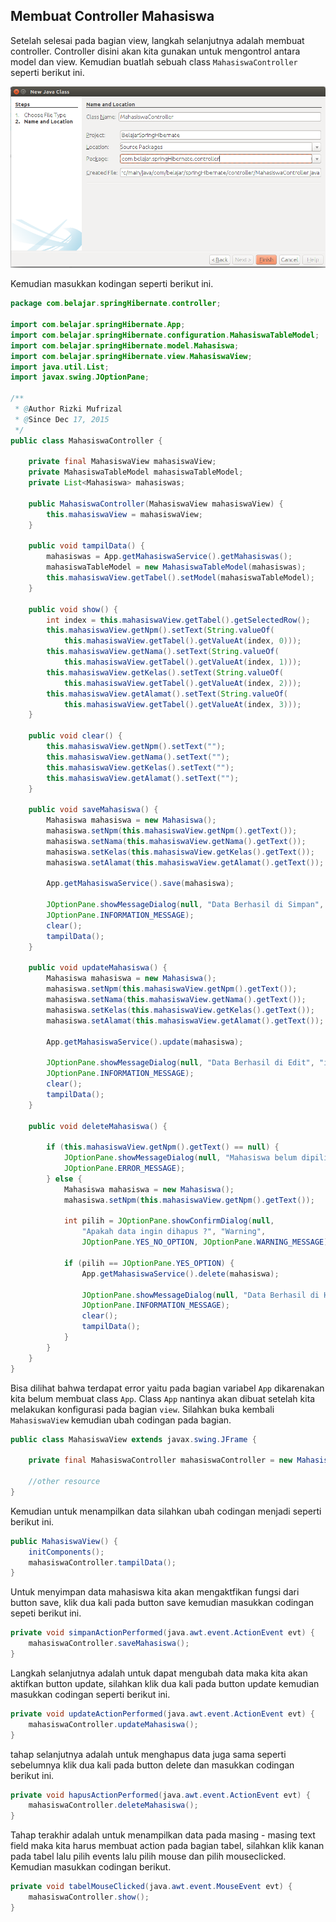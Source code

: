 ## Membuat Controller Mahasiswa

Setelah selesai pada bagian view, langkah selanjutnya adalah membuat controller. Controller disini akan kita gunakan untuk mengontrol antara model dan view. Kemudian buatlah sebuah class `MahasiswaController` seperti berikut ini.

![](../gambar/screenshot25.png)

Kemudian masukkan kodingan seperti berikut ini.

```java
package com.belajar.springHibernate.controller;

import com.belajar.springHibernate.App;
import com.belajar.springHibernate.configuration.MahasiswaTableModel;
import com.belajar.springHibernate.model.Mahasiswa;
import com.belajar.springHibernate.view.MahasiswaView;
import java.util.List;
import javax.swing.JOptionPane;

/**
 * @Author Rizki Mufrizal
 * @Since Dec 17, 2015
 */
public class MahasiswaController {
    
    private final MahasiswaView mahasiswaView;
    private MahasiswaTableModel mahasiswaTableModel;
    private List<Mahasiswa> mahasiswas;

    public MahasiswaController(MahasiswaView mahasiswaView) {
        this.mahasiswaView = mahasiswaView;
    }

    public void tampilData() {
        mahasiswas = App.getMahasiswaService().getMahasiswas();
        mahasiswaTableModel = new MahasiswaTableModel(mahasiswas);
        this.mahasiswaView.getTabel().setModel(mahasiswaTableModel);
    }

    public void show() {
        int index = this.mahasiswaView.getTabel().getSelectedRow();
        this.mahasiswaView.getNpm().setText(String.valueOf(
            this.mahasiswaView.getTabel().getValueAt(index, 0)));
        this.mahasiswaView.getNama().setText(String.valueOf(
            this.mahasiswaView.getTabel().getValueAt(index, 1)));
        this.mahasiswaView.getKelas().setText(String.valueOf(
            this.mahasiswaView.getTabel().getValueAt(index, 2)));
        this.mahasiswaView.getAlamat().setText(String.valueOf(
            this.mahasiswaView.getTabel().getValueAt(index, 3)));
    }

    public void clear() {
        this.mahasiswaView.getNpm().setText("");
        this.mahasiswaView.getNama().setText("");
        this.mahasiswaView.getKelas().setText("");
        this.mahasiswaView.getAlamat().setText("");
    }

    public void saveMahasiswa() {
        Mahasiswa mahasiswa = new Mahasiswa();
        mahasiswa.setNpm(this.mahasiswaView.getNpm().getText());
        mahasiswa.setNama(this.mahasiswaView.getNama().getText());
        mahasiswa.setKelas(this.mahasiswaView.getKelas().getText());
        mahasiswa.setAlamat(this.mahasiswaView.getAlamat().getText());

        App.getMahasiswaService().save(mahasiswa);

        JOptionPane.showMessageDialog(null, "Data Berhasil di Simpan", "info", 
        JOptionPane.INFORMATION_MESSAGE);
        clear();
        tampilData();
    }

    public void updateMahasiswa() {
        Mahasiswa mahasiswa = new Mahasiswa();
        mahasiswa.setNpm(this.mahasiswaView.getNpm().getText());
        mahasiswa.setNama(this.mahasiswaView.getNama().getText());
        mahasiswa.setKelas(this.mahasiswaView.getKelas().getText());
        mahasiswa.setAlamat(this.mahasiswaView.getAlamat().getText());

        App.getMahasiswaService().update(mahasiswa);

        JOptionPane.showMessageDialog(null, "Data Berhasil di Edit", "info", 
        JOptionPane.INFORMATION_MESSAGE);
        clear();
        tampilData();
    }

    public void deleteMahasiswa() {

        if (this.mahasiswaView.getNpm().getText() == null) {
            JOptionPane.showMessageDialog(null, "Mahasiswa belum dipilih", "error", 
            JOptionPane.ERROR_MESSAGE);
        } else {
            Mahasiswa mahasiswa = new Mahasiswa();
            mahasiswa.setNpm(this.mahasiswaView.getNpm().getText());

            int pilih = JOptionPane.showConfirmDialog(null, 
                "Apakah data ingin dihapus ?", "Warning", 
                JOptionPane.YES_NO_OPTION, JOptionPane.WARNING_MESSAGE);

            if (pilih == JOptionPane.YES_OPTION) {
                App.getMahasiswaService().delete(mahasiswa);

                JOptionPane.showMessageDialog(null, "Data Berhasil di Hapus", "info", 
                JOptionPane.INFORMATION_MESSAGE);
                clear();
                tampilData();
            }
        }
    }
}
```

Bisa dilihat bahwa terdapat error yaitu pada bagian variabel `App` dikarenakan kita belum membuat class `App`. Class `App` nantinya akan dibuat setelah kita melakukan konfigurasi pada bagian `view`. Silahkan buka kembali `MahasiswaView` kemudian ubah codingan pada bagian.

```java
public class MahasiswaView extends javax.swing.JFrame {

    private final MahasiswaController mahasiswaController = new MahasiswaController(this);
    
    //other resource   
}
```

Kemudian untuk menampilkan data silahkan ubah codingan menjadi seperti berikut ini.

```java
public MahasiswaView() {
    initComponents();
    mahasiswaController.tampilData();
}
```

Untuk menyimpan data mahasiswa kita akan mengaktfikan fungsi dari button save, klik dua kali pada button save kemudian masukkan codingan sepeti berikut ini.

```java
private void simpanActionPerformed(java.awt.event.ActionEvent evt) {
    mahasiswaController.saveMahasiswa();
}
```

Langkah selanjutnya adalah untuk dapat mengubah data maka kita akan aktifkan button update, silahkan klik dua kali pada button update kemudian masukkan codingan seperti berikut ini.

```java
private void updateActionPerformed(java.awt.event.ActionEvent evt) {
    mahasiswaController.updateMahasiswa();
}                                     
```

tahap selanjutnya adalah untuk menghapus data juga sama seperti sebelumnya klik dua kali pada button delete dan masukkan codingan berikut ini.

```java
private void hapusActionPerformed(java.awt.event.ActionEvent evt) {
    mahasiswaController.deleteMahasiswa();
}
```

Tahap terakhir adalah untuk menampilkan data pada masing - masing text field maka kita harus membuat action pada bagian tabel, silahkan klik kanan pada tabel lalu pilih events lalu pilih mouse dan pilih mouseclicked. Kemudian masukkan codingan berikut.

```java
private void tabelMouseClicked(java.awt.event.MouseEvent evt) {
    mahasiswaController.show();
}
```